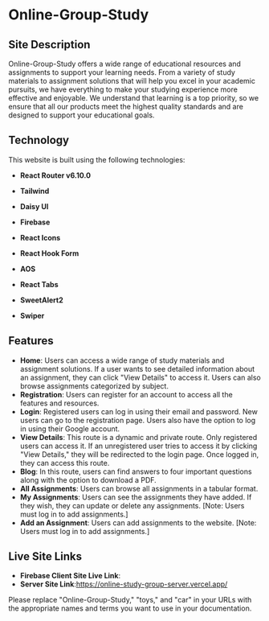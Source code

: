 # Online-Group-Study

## Site Description
Online-Group-Study offers a wide range of educational resources and assignments to support your learning needs. From a variety of study materials to assignment solutions that will help you excel in your academic pursuits, we have everything to make your studying experience more effective and enjoyable. We understand that learning is a top priority, so we ensure that all our products meet the highest quality standards and are designed to support your educational goals.

## Technology
This website is built using the following technologies:

- **React Router v6.10.0**
- **Tailwind**
- **Daisy UI**
- **Firebase**
- **React Icons**
- **React Hook Form**
- **AOS**
- **React Tabs**
- **SweetAlert2**

- **Swiper**

## Features
- **Home**: Users can access a wide range of study materials and assignment solutions. If a user wants to see detailed information about an assignment, they can click "View Details" to access it. Users can also browse assignments categorized by subject.
- **Registration**: Users can register for an account to access all the features and resources.
- **Login**: Registered users can log in using their email and password. New users can go to the registration page. Users also have the option to log in using their Google account.
- **View Details**: This route is a dynamic and private route. Only registered users can access it. If an unregistered user tries to access it by clicking "View Details," they will be redirected to the login page. Once logged in, they can access this route.
- **Blog**: In this route, users can find answers to four important questions along with the option to download a PDF.
- **All Assignments**: Users can browse all assignments in a tabular format.
- **My Assignments**: Users can see the assignments they have added. If they wish, they can update or delete any assignments. [Note: Users must log in to add assignments.]
- **Add an Assignment**: Users can add assignments to the website. [Note: Users must log in to add assignments.]

## Live Site Links
- **Firebase Client Site Live Link**: 
- **Server Site Link**:https://online-study-group-server.vercel.app/ 

Please replace "Online-Group-Study," "toys," and "car" in your URLs with the appropriate names and terms you want to use in your documentation.
